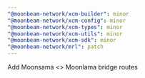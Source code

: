 ```yaml
---
"@moonbeam-network/xcm-builder": minor
"@moonbeam-network/xcm-config": minor
"@moonbeam-network/xcm-types": minor
"@moonbeam-network/xcm-utils": minor
"@moonbeam-network/xcm-sdk": minor
"@moonbeam-network/mrl": patch
---
```


Add Moonsama <> Moonlama bridge routes
